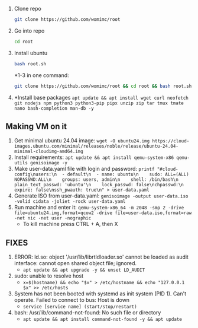 1. Clone repo
    ```bash
    git clone https://github.com/womimc/root
    ```
2. Go into repo
    ```bash
   cd root
    ```
3. Install ubuntu
    ```bash
   bash root.sh
    ```
    *1-3 in one command:
   ```bash
   git clone https://github.com/womimc/root && cd root && bash root.sh
    ```
5. *Install base packages
    ```apt update && apt install wget curl neofetch git nodejs npm python3 python3-pip pipx unzip zip tar tmux tmate nano bash-completion man-db -y```

## Making VM on it
1. Get minimal ubuntu 24.04 image: `wget -O ubuntu24.img https://cloud-images.ubuntu.com/minimal/releases/noble/release/ubuntu-24.04-minimal-cloudimg-amd64.img`
2. Install requirements: `apt update && apt install qemu-system-x86 qemu-utils genisoimage -y`
3. Make user-data.yaml file with login and password: `printf "#cloud-config\nusers:\n  - default\n  - name: ubuntu\n    sudo: ALL=(ALL) NOPASSWD:ALL\n    groups: users, admin\n    shell: /bin/bash\n    plain_text_passwd: 'ubuntu'\n    lock_passwd: false\nchpasswd:\n  expire: false\nssh_pwauth: true\n" > user-data.yaml`
4. Generate ISO from user-data.yaml: `genisoimage -output user-data.iso -volid cidata -joliet -rock user-data.yaml`
5. Run machine and enter it: `qemu-system-x86_64 -m 2048 -smp 2 -drive file=ubuntu24.img,format=qcow2 -drive file=user-data.iso,format=raw -net nic -net user -nographic`
   - To kill machine press CTRL + A, then X


## FIXES
1. ERROR: ld.so: object '/usr/lib/librtldloader.so' cannot be loaded as audit interface: cannot open shared object file; ignored.
   - `apt update && apt upgrade -y && unset LD_AUDIT`
2. sudo: unable to resolve host
   - `x=$(hostname) && echo "$x" > /etc/hostname && echo "127.0.0.1   $x" >> /etc/hosts`
3. System has not been booted with systemd as init system (PID 1). Can't operate.
   Failed to connect to bus: Host is down
   - `service [service name] (start/stop/restart)`
4. bash: /usr/lib/command-not-found: No such file or directory
   - `apt update && apt install command-not-found -y && apt update`
